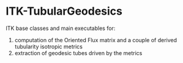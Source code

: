 ITK-TubularGeodesics
====================
ITK base classes and main executables for:
1) computation of the Oriented Flux matrix and a couple of derived tubularity isotropic metrics
2) extraction of geodesic tubes driven by the metrics
